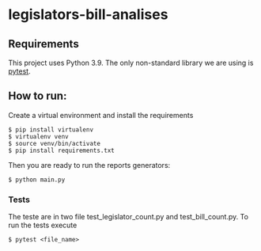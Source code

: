 # legislators-bill-analises

## Requirements
This project uses Python 3.9.
The only non-standard library we are using is [pytest](https://docs.pytest.org/en/7.4.x/).

## How to run:
Create a virtual environment and install the requirements

```
$ pip install virtualenv
$ virtualenv venv
$ source venv/bin/activate
$ pip install requirements.txt
```

Then you are ready to run the reports generators:
```
$ python main.py
```

### Tests
The teste are in two file test_legislator_count.py and test_bill_count.py.
To run the tests execute
```
$ pytest <file_name>
```